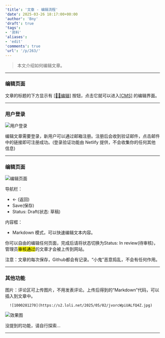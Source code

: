 ```yaml
---
'title': '文章 - 编辑流程'
'date': 2025-03-26 18:17:00+00:00
'author': 'Bny'
'draft': true
'tags':
- '资料'
'aliases':
- 'edit'
'comments': true
'url': '/p/263/'
---
```


> 本文介绍如何编辑文章。

- - -

### 编辑页面

文章的标题的下方显示有 [[✍🏻编辑]](/cms/#/edit/posts/doc-edit) 按钮，点击它就可以进入[[CMS]](/cms/) 的编辑界面。

- - -

### 用户登录

![用户登录](/img/screenshot_20250327_041301.png)

编辑文章需要登录，新用户可以通过邮箱注册。注册后会收到验证邮件，点击邮件中的链接即可注册成功。(登录验证功能由 Netlify 提供，不会收集你的任何其他信息)

- - -

### 编辑页面

![编辑页面](/img/qq_1743038846887.png)


导航栏：

* ← (返回)
* Save(保存)
* Status: Draft(状态: 草稿)

内容框：

* Markdown 模式，可以快速编辑文本内容。


你可以自由的编辑任何页面，完成后请将状态切换为Status: In review(待审核)，管理员<mark>审核通过</mark>的文章才会被上传到网站。

注意：文章的每次保存，Github都会有记录。“小鬼”恶意捣乱，不会有任何作用。

- - -

### 其他功能

图片：评论区可上传图片，不用发表评论。上传后得到的“Markdown”代码，可以插入到文章中。

``` shell
  ![1000281270](https://s2.loli.net/2025/05/02/jvorcWpiUALfQ4Z.jpg)
```
  ![](https://s2.loli.net/2025/05/02/jvorcWpiUALfQ4Z.jpg "效果图")

没提到的功能，请自行探索...

---



